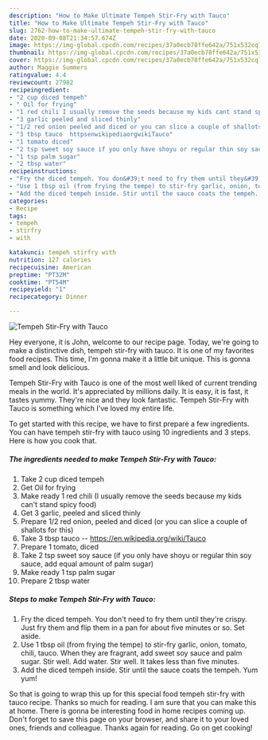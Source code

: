 ```yaml
---
description: "How to Make Ultimate Tempeh Stir-Fry with Tauco"
title: "How to Make Ultimate Tempeh Stir-Fry with Tauco"
slug: 2762-how-to-make-ultimate-tempeh-stir-fry-with-tauco
date: 2020-09-08T21:34:57.674Z
image: https://img-global.cpcdn.com/recipes/37a0ecb78ffe642a/751x532cq70/tempeh-stir-fry-with-tauco-recipe-main-photo.jpg
thumbnail: https://img-global.cpcdn.com/recipes/37a0ecb78ffe642a/751x532cq70/tempeh-stir-fry-with-tauco-recipe-main-photo.jpg
cover: https://img-global.cpcdn.com/recipes/37a0ecb78ffe642a/751x532cq70/tempeh-stir-fry-with-tauco-recipe-main-photo.jpg
author: Maggie Summers
ratingvalue: 4.4
reviewcount: 27982
recipeingredient:
- "2 cup diced tempeh"
- " Oil for frying"
- "1 red chili I usually remove the seeds because my kids cant stand spicy food"
- "3 garlic peeled and sliced thinly"
- "1/2 red onion peeled and diced or you can slice a couple of shallots for this"
- "3 tbsp tauco  httpsenwikipediaorgwikiTauco"
- "1 tomato diced"
- "2 tsp sweet soy sauce if you only have shoyu or regular thin soy sauce add equal amount of palm sugar"
- "1 tsp palm sugar"
- "2 tbsp water"
recipeinstructions:
- "Fry the diced tempeh. You don&#39;t need to fry them until they&#39;re crispy. Just fry them and flip them in a pan for about five minutes or so. Set aside."
- "Use 1 tbsp oil (from frying the tempe) to stir-fry garlic, onion, tomato, chili, tauco. When they are fragrant, add sweet soy sauce and palm sugar. Stir well. Add water. Stir well. It takes less than five minutes."
- "Add the diced tempeh inside. Stir until the sauce coats the tempeh. Yum yum!"
categories:
- Recipe
tags:
- tempeh
- stirfry
- with

katakunci: tempeh stirfry with 
nutrition: 127 calories
recipecuisine: American
preptime: "PT32M"
cooktime: "PT54M"
recipeyield: "1"
recipecategory: Dinner

---
```



![Tempeh Stir-Fry with Tauco](https://img-global.cpcdn.com/recipes/37a0ecb78ffe642a/751x532cq70/tempeh-stir-fry-with-tauco-recipe-main-photo.jpg)

Hey everyone, it is John, welcome to our recipe page. Today, we're going to make a distinctive dish, tempeh stir-fry with tauco. It is one of my favorites food recipes. This time, I'm gonna make it a little bit unique. This is gonna smell and look delicious.

Tempeh Stir-Fry with Tauco is one of the most well liked of current trending meals in the world. It's appreciated by millions daily. It is easy, it is fast, it tastes yummy. They're nice and they look fantastic. Tempeh Stir-Fry with Tauco is something which I've loved my entire life.




To get started with this recipe, we have to first prepare a few ingredients. You can have tempeh stir-fry with tauco using 10 ingredients and 3 steps. Here is how you cook that.

<!--inarticleads1-->

##### The ingredients needed to make Tempeh Stir-Fry with Tauco:

1. Take 2 cup diced tempeh
1. Get  Oil for frying
1. Make ready 1 red chili (I usually remove the seeds because my kids can&#39;t stand spicy food)
1. Get 3 garlic, peeled and sliced thinly
1. Prepare 1/2 red onion, peeled and diced (or you can slice a couple of shallots for this)
1. Take 3 tbsp tauco -- https://en.wikipedia.org/wiki/Tauco
1. Prepare 1 tomato, diced
1. Take 2 tsp sweet soy sauce (if you only have shoyu or regular thin soy sauce, add equal amount of palm sugar)
1. Make ready 1 tsp palm sugar
1. Prepare 2 tbsp water




<!--inarticleads2-->

##### Steps to make Tempeh Stir-Fry with Tauco:

1. Fry the diced tempeh. You don&#39;t need to fry them until they&#39;re crispy. Just fry them and flip them in a pan for about five minutes or so. Set aside.
1. Use 1 tbsp oil (from frying the tempe) to stir-fry garlic, onion, tomato, chili, tauco. When they are fragrant, add sweet soy sauce and palm sugar. Stir well. Add water. Stir well. It takes less than five minutes.
1. Add the diced tempeh inside. Stir until the sauce coats the tempeh. Yum yum!




So that is going to wrap this up for this special food tempeh stir-fry with tauco recipe. Thanks so much for reading. I am sure that you can make this at home. There is gonna be interesting food in home recipes coming up. Don't forget to save this page on your browser, and share it to your loved ones, friends and colleague. Thanks again for reading. Go on get cooking!
